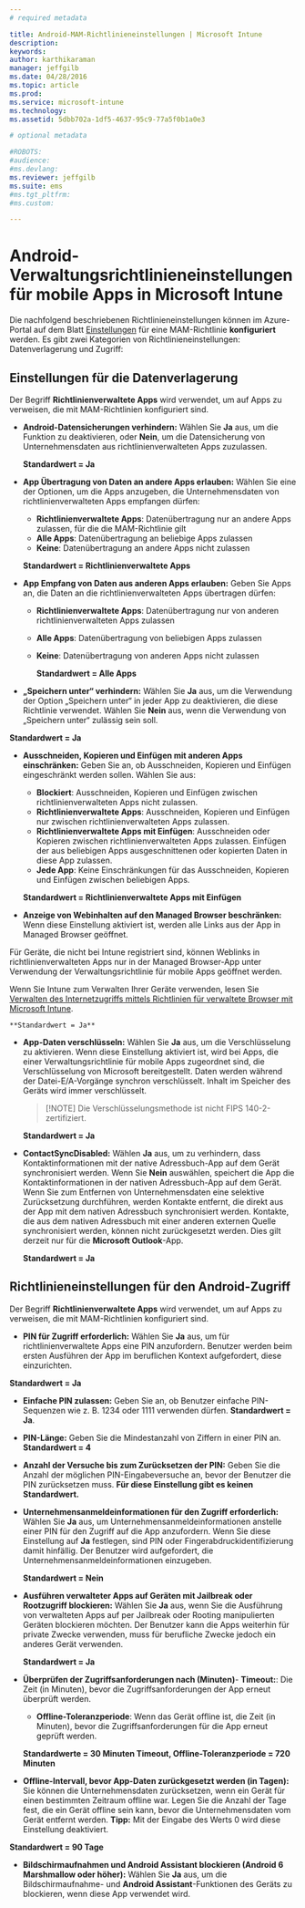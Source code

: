 ```yaml
---
# required metadata

title: Android-MAM-Richtlinieneinstellungen | Microsoft Intune
description:
keywords:
author: karthikaraman
manager: jeffgilb
ms.date: 04/28/2016
ms.topic: article
ms.prod:
ms.service: microsoft-intune
ms.technology:
ms.assetid: 5dbb702a-1df5-4637-95c9-77a5f0b1a0e3

# optional metadata

#ROBOTS:
#audience:
#ms.devlang:
ms.reviewer: jeffgilb
ms.suite: ems
#ms.tgt_pltfrm:
#ms.custom:

---
```


# Android-Verwaltungsrichtlinieneinstellungen für mobile Apps in Microsoft Intune
Die nachfolgend beschriebenen Richtlinieneinstellungen können im Azure-Portal auf dem Blatt [Einstellungen](create-and-deploy-mobile-app-management-policies-with-microsoft-intune.md) für eine MAM-Richtlinie **konfiguriert** werden.
Es gibt zwei Kategorien von Richtlinieneinstellungen: Datenverlagerung und Zugriff:

##  Einstellungen für die Datenverlagerung
Der Begriff **Richtlinienverwaltete Apps** wird verwendet, um auf Apps zu verweisen, die mit MAM-Richtlinien konfiguriert sind.
- **Android-Datensicherungen verhindern:** Wählen Sie **Ja** aus, um die Funktion zu deaktivieren, oder **Nein**, um die Datensicherung von Unternehmensdaten aus richtlinienverwalteten Apps zuzulassen.

  **Standardwert = Ja**
- **App Übertragung von Daten an andere Apps erlauben:** Wählen Sie eine der Optionen, um die Apps anzugeben, die Unternehmensdaten von richtlinienverwalteten Apps empfangen dürfen:
  -   **Richtlinienverwaltete Apps**: Datenübertragung nur an andere Apps zulassen, für die die MAM-Richtlinie gilt
  -   **Alle Apps**: Datenübertragung an beliebige Apps zulassen
  -   **Keine**: Datenübertragung an andere Apps nicht zulassen

  **Standardwert = Richtlinienverwaltete Apps**
- **App Empfang von Daten aus anderen Apps erlauben:** Geben Sie Apps an, die Daten an die richtlinienverwalteten Apps übertragen dürfen:
  -   **Richtlinienverwaltete Apps**: Datenübertragung nur von anderen richtlinienverwalteten Apps zulassen
  -   **Alle Apps**: Datenübertragung von beliebigen Apps zulassen
  -   **Keine**: Datenübertragung von anderen Apps nicht zulassen

      **Standardwert = Alle Apps**

-   **„Speichern unter“ verhindern:** Wählen Sie **Ja** aus, um die Verwendung der Option „Speichern unter“ in jeder App zu deaktivieren, die diese Richtlinie verwendet. Wählen Sie **Nein** aus, wenn die Verwendung von „Speichern unter“ zulässig sein soll.

  **Standardwert = Ja**
- **Ausschneiden, Kopieren und Einfügen mit anderen Apps einschränken:** Geben Sie an, ob Ausschneiden, Kopieren und Einfügen eingeschränkt werden sollen. Wählen Sie aus:
  -   **Blockiert**: Ausschneiden, Kopieren und Einfügen zwischen richtlinienverwalteten Apps nicht zulassen.
  -   **Richtlinienverwaltete Apps**: Ausschneiden, Kopieren und Einfügen nur zwischen richtlinienverwalteten Apps zulassen.
  -   **Richtlinienverwaltete Apps mit Einfügen**: Ausschneiden oder Kopieren zwischen richtlinienverwalteten Apps zulassen. Einfügen der aus beliebigen Apps ausgeschnittenen oder kopierten Daten in diese App zulassen.
  -   **Jede App**: Keine Einschränkungen für das Ausschneiden, Kopieren und Einfügen zwischen beliebigen Apps.

    **Standardwert = Richtlinienverwaltete Apps mit Einfügen**
-   **Anzeige von Webinhalten auf den Managed Browser beschränken:** Wenn diese Einstellung aktiviert ist, werden alle Links aus der App in Managed Browser geöffnet.

  Für Geräte, die nicht bei Intune registriert sind, können Weblinks in richtlinienverwalteten Apps nur in der Managed Browser-App unter Verwendung der Verwaltungsrichtlinie für mobile Apps geöffnet werden.

  Wenn Sie Intune zum Verwalten Ihrer Geräte verwenden, lesen Sie [Verwalten des Internetzugriffs mittels Richtlinien für verwaltete Browser mit Microsoft Intune](manage-internet-access-using-managed-browser-policies.md).

    **Standardwert = Ja**
- **App-Daten verschlüsseln:** Wählen Sie **Ja** aus, um die Verschlüsselung zu aktivieren. Wenn diese Einstellung aktiviert ist, wird bei Apps, die einer Verwaltungsrichtlinie für mobile Apps zugeordnet sind, die Verschlüsselung von Microsoft bereitgestellt. Daten werden während der Datei-E/A-Vorgänge synchron verschlüsselt. Inhalt im Speicher des Geräts wird immer verschlüsselt.
  >[!NOTE] Die Verschlüsselungsmethode ist nicht FIPS 140-2-zertifiziert.

  **Standardwert = Ja**

- **ContactSyncDisabled:** Wählen **Ja** aus, um zu verhindern, dass Kontaktinformationen mit der native Adressbuch-App auf dem Gerät synchronisiert werden. Wenn Sie **Nein** auswählen, speichert die App die Kontaktinformationen in der nativen Adressbuch-App auf dem Gerät.<br/>Wenn Sie zum Entfernen von Unternehmensdaten eine selektive Zurücksetzung durchführen, werden Kontakte entfernt, die direkt aus der App mit dem nativen Adressbuch synchronisiert werden. Kontakte, die aus dem nativen Adressbuch mit einer anderen externen Quelle synchronisiert werden, können nicht zurückgesetzt werden. Dies gilt derzeit nur für die **Microsoft Outlook**-App.

  **Standardwert = Ja**

##  Richtlinieneinstellungen für den Android-Zugriff
Der Begriff **Richtlinienverwaltete Apps** wird verwendet, um auf Apps zu verweisen, die mit MAM-Richtlinien konfiguriert sind.

- **PIN für Zugriff erforderlich:** Wählen Sie **Ja** aus, um für richtlinienverwaltete Apps eine PIN anzufordern. Benutzer werden beim ersten Ausführen der App im beruflichen Kontext aufgefordert, diese einzurichten.

 **Standardwert = Ja**

 -  **Einfache PIN zulassen:** Geben Sie an, ob Benutzer einfache PIN-Sequenzen wie z. B. 1234 oder 1111 verwenden dürfen. **Standardwert = Ja**.
 - **PIN-Länge:** Geben Sie die Mindestanzahl von Ziffern in einer PIN an. **Standardwert = 4**
 - **Anzahl der Versuche bis zum Zurücksetzen der PIN:** Geben Sie die Anzahl der möglichen PIN-Eingabeversuche an, bevor der Benutzer die PIN zurücksetzen muss. **Für diese Einstellung gibt es keinen Standardwert.**
- **Unternehmensanmeldeinformationen für den Zugriff erforderlich:** Wählen Sie **Ja** aus, um Unternehmensanmeldeinformationen anstelle einer PIN für den Zugriff auf die App anzufordern.  Wenn Sie diese Einstellung auf **Ja** festlegen, sind PIN oder Fingerabdruckidentifizierung damit hinfällig.  Der Benutzer wird aufgefordert, die Unternehmensanmeldeinformationen einzugeben.

  **Standardwert = Nein**
- **Ausführen verwalteter Apps auf Geräten mit Jailbreak oder Rootzugriff blockieren:** Wählen Sie **Ja** aus, wenn Sie die Ausführung von verwalteten Apps auf per Jailbreak oder Rooting manipulierten Geräten blockieren möchten. Der Benutzer kann die Apps weiterhin für private Zwecke verwenden, muss für berufliche Zwecke jedoch ein anderes Gerät verwenden.

  **Standardwert = Ja**
- **Überprüfen der Zugriffsanforderungen nach (Minuten)**-   **Timeout:**: Die Zeit (in Minuten), bevor die Zugriffsanforderungen der App erneut überprüft werden.
  -   **Offline-Toleranzperiode**: Wenn das Gerät offline ist, die Zeit (in Minuten), bevor die Zugriffsanforderungen für die App erneut geprüft werden.

    **Standardwerte = 30 Minuten Timeout, Offline-Toleranzperiode = 720 Minuten**

-   **Offline-Intervall, bevor App-Daten zurückgesetzt werden (in Tagen):** Sie können die Unternehmensdaten zurücksetzen, wenn ein Gerät für einen bestimmten Zeitraum offline war.  Legen Sie die Anzahl der Tage fest, die ein Gerät offline sein kann, bevor die Unternehmensdaten vom Gerät entfernt werden. **Tipp:** Mit der Eingabe des Werts 0 wird diese Einstellung deaktiviert.

  **Standardwert = 90 Tage**
- **Bildschirmaufnahmen und Android Assistant blockieren (Android 6 Marshmallow oder höher):** Wählen Sie **Ja** aus, um die Bildschirmaufnahme- und **Android Assistant**-Funktionen des Geräts zu blockieren, wenn diese App verwendet wird.


<!--HONumber=May16_HO3-->


